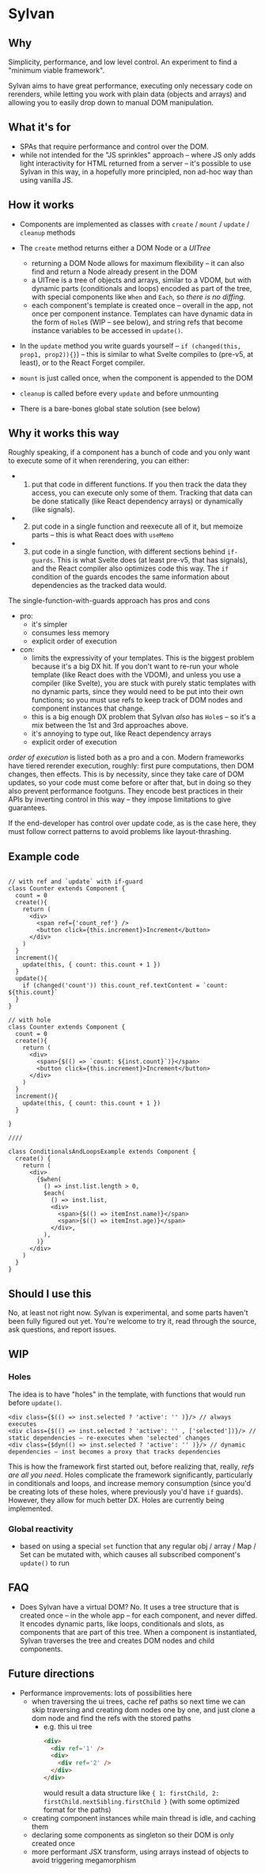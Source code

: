 # Sylvan

## Why

Simplicity, performance, and low level control. An experiment to find a "minimum viable framework".

Sylvan aims to have great performance, executing only necessary code on rerenders, while letting you work with plain data (objects and arrays) and allowing you to easily drop down to manual DOM manipulation.

## What it's for

- SPAs that require performance and control over the DOM.
- while not intended for the "JS sprinkles" approach – where JS only adds light interactivity for HTML returned from a server – it's possible to use Sylvan in this way, in a hopefully more principled, non ad-hoc way than using vanilla JS.
  

## How it works

- Components are implemented as classes with `create` / `mount` / `update` / `cleanup` methods
- The `create` method returns either a DOM Node or a _UITree_
  - returning a DOM Node allows for maximum flexibility – it can also find and return a Node already present in the DOM
  - a UITree is a tree of objects and arrays, similar to a VDOM, but with dynamic parts (conditionals and loops) encoded as part of the tree, with special components like `When` and `Each`, so *there is no diffing*.
  - each component's template is created once – overall in the app, not once per component instance. 
    Templates can have dynamic data in the form of `Hole`s (WIP – see below), and string refs that become instance variables to be accessed in `update()`.
- In the `update` method you write guards yourself – `if (changed(this, prop1, prop2)){}`) – this is similar to what Svelte compiles to (pre-v5, at least), or to the React Forget compiler.
- `mount` is just called once, when the component is appended to the DOM
- `cleanup` is called before every `update` and before unmounting

- There is a bare-bones global state solution (see below)

## Why it works this way

Roughly speaking, if a component has a bunch of code and you only want to execute some of it when rerendering, you can either:
- 1. put that code in different functions. If you then track the data they access, you can execute only some of them. Tracking that data can
  be done statically (like React dependency arrays) or dynamically (like signals).
- 2. put code in a single function and reexecute all of it, but memoize parts – this is what React does with `useMemo`
- 3. put code in a single function, with different sections behind `if-guards`. This is what Svelte does (at least pre-v5, that has signals), and the React compiler also optimizes code this way. The `if` condition of the guards encodes the same information about dependencies as the tracked data would.

The single-function-with-guards approach has pros and cons
- pro: 
  - it's simpler
  - consumes less memory
  - explicit order of execution
- con: 
  - limits the expressivity of your templates. This is the biggest problem because it's a big DX hit. If you don't want to re-run your whole template (like React does with the VDOM), and unless you use a compiler (like Svelte), you are stuck with purely static templates with no dynamic parts, since they would need to be put into their own functions; so you must use refs to keep track of DOM nodes and component instances that change.
  - this is a big enough DX problem that Sylvan *also* has `Hole`s – so it's a mix between the 1st and 3rd approaches above.
  - it's annoying to type out, like React dependency arrays
  - explicit order of execution
        
_order of execution_ is listed both as a pro and a con.
Modern frameworks have tiered rerender execution, roughly: first pure computations, then DOM changes, then effects.
This is by necessity, since they take care of DOM updates, so your code must come before or after that, but in doing so they also prevent performance footguns. They encode best practices in their APIs by inverting control in this way – they impose limitations to give guarantees.

If the end-developer has control over update code, as is the case here, they must follow correct patterns to avoid problems like layout-thrashing.

## Example code

```tsx

// with ref and `update` with if-guard
class Counter extends Component {
  count = 0
  create(){
    return (
      <div>
        <span ref={'count_ref'} />
        <button click={this.increment}>Increment</button>
      </div>
    )
  }
  increment(){
    update(this, { count: this.count + 1 })
  }
  update(){
    if (changed('count')) this.count_ref.textContent = `count: ${this.count}`
  }
}

// with hole
class Counter extends Component {
  count = 0
  create(){
    return (
      <div>
        <span>{$(() => `count: ${inst.count}`)}</span>
        <button click={this.increment}>Increment</button>
      </div>
    )
  }
  increment(){
    update(this, { count: this.count + 1 })
  }
  
}

////

class ConditionalsAndLoopsExample extends Component {
  create() {
    return (
      <div>
        {$when(
          () => inst.list.length > 0,
          $each(
            () => inst.list,
            <div>
              <span>{$(() => itemInst.name)}</span>
              <span>{$(() => itemInst.age)}</span>
            </div>,
          ),
        )}
      </div>
    )
  }
}

```

## Should I use this

No, at least not right now. 
Sylvan is experimental, and some parts haven't been fully figured out yet.
You're welcome to try it, read through the source, ask questions, and report issues.

## WIP

### Holes

The idea is to have "holes" in the template, with functions that would run before `update()`.

```tsx
<div class={$(() => inst.selected ? 'active': '' )}/> // always executes
<div class={$(() => inst.selected ? 'active': '' , ['selected'])}/> // static dependencies – re-executes when 'selected' changes
<div class={$dyn(() => inst.selected ? 'active': '' )}/> // dynamic dependencies – inst becomes a proxy that tracks dependencies
```

This is how the framework first started out, before realizing that, really, _refs are all you need_.
Holes complicate the framework significantly, particularly in conditionals and loops, and increase memory consumption (since you'd be creating lots of these holes, where previously you'd have `if` guards).
However, they allow for much better DX.
Holes are currently being implemented.

### Global reactivity

- based on using a special `set` function that any regular obj / array / Map / Set can be mutated with, which causes all subscribed component's `update()` to run

## FAQ

- Does Sylvan have a virtual DOM? No. It uses a tree structure that is created once – in the whole app – for each component, and never diffed. It encodes dynamic parts, like loops, conditionals and slots, as components that are part of this tree. When a component is instantiated, Sylvan traverses the tree and creates DOM nodes and child components.

## Future directions

- Performance improvements: lots of possibilities here
  - when traversing the ui trees, cache ref paths so next time we can skip traversing and creating dom nodes one by one, and just clone a dom node and find the refs with the stored paths
    - e.g. this ui tree
      ```html
      <div>
        <div ref='1' />
        <div>
          <div ref='2' />
        </div>
      </div>
      ```
      would result a data structure like `{ 1: firstChild, 2: firstChild.nextSibling.firstChild }` (with some optimized format for the paths)
  - creating component instances while main thread is idle, and caching them
  - declaring some components as singleton so their DOM is only created once
  - more performant JSX transform, using arrays instead of objects to avoid triggering megamorphism




